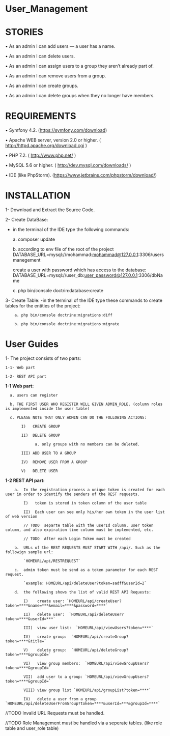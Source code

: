 # User_Management

STORIES
============
• As an admin I can add users — a user has a name.

• As an admin I can delete users.

• As an admin I can assign users to a group they aren’t already part of.

• As an admin I can remove users from a group.

• As an admin I can create groups.

• As an admin I can delete groups when they no longer have members.

REQUIREMENTS
============
• Symfony 4.2. (https://symfony.com/download)

• Apache WEB server, version 2.0 or higher. ( http://httpd.apache.org/download.cgi )

• PHP 7.2. ( http://www.php.net/ )

• MySQL 5.6 or higher. ( http://dev.mysql.com/downloads/ )

• IDE (like PhpStorm). (https://www.jetbrains.com/phpstorm/download/)

INSTALLATION
============
1- Download and Extract the Source Code.

2- Create DataBase:
   - in the terminal of the IDE type the following commands:

		a. composer update
		
		b. according to env file of the root of the project DATABASE_URL=mysql://mohammad:mohammad@127.0.0.1:3306/usersmanegement
		
		create a user with password which has access to the database: DATABASE_URL=mysql://user_db:user_password@127.0.0.1:3306/dbName
		
		c. php bin/console doctrin:database:create

3- Create Table:
    -in the terminal of the IDE type these commands to create tables for the entities of the project:
    
        a. php bin/console doctrine:migrations:diff
        
        b. php bin/console doctrine:migrations:migrate
        
User Guides
============
1- The project consists of two parts: 

    1-1- Web part
  
    1-2- REST API part

**1-1 Web part:**
      
      a. users can register 
      
      b. THE FIRST USER WHO REGISTER WILL GIVEN ADMIN_ROLE. (column roles is implemented inside the user table)
      
      c. PLEASE NOTE THAT ONLY ADMIN CAN DO THE FOLLOWING ACTIONS:
      
           I)   CREATE GROUP 

           II)  DELETE GROUP
           
                 a. only groups with no members can be deleted.

           III) ADD USER TO A GROUP

           IV)  REMOVE USER FROM A GROUP

           V)   DELETE USER
        
 **1-2 REST API part:**  
      
        a.  In the registration process a unique token is created for each user in order to identify the senders of the REST requests.
        
            I)   token is stored in token column of the user table 
            
            II)  Each user can see only his/her own token in the user list of web version
            
            // TODO  separte table with the userId column, user token column, and also expiration time column must be implemented, etc.
            
            // TODO  After each Login Token must be created
        
        b.  URLs of the REST REQUESTS MUST START WITH /api/. Such as the followign sample url:
        
            `HOMEURL/api/RESTREQUEST`
            
        c.  admin token must be send as a token parameter for each REST request. 
        
            `example: HOMEURL/api/deleteUser?token=sadff&userId=2`
            
        d.  the following shows the list of valid REST API Requests:
        
            I)    create user: `HOMEURL/api/createUser?token=****&name=***&email=****&password=****`
            
            II)   delete user:  `HOMEURL/api/deleteUser?token=****&userId=***`
            
            III)  view user list:  `HOMEURL/api/viewUsers?token=****`
            
            IV)   create group:  `HOMEURL/api/createGroup?token=****&title=`
            
            V)    delete group:  `HOMEURL/api/deleteGroup?token=****&groupId=`
            
            VI)   view group members:  `HOMEURL/api/viewGroupUsers?token=****&groupId=` 
            
            VII)  add user to a group: `HOMEURL/api/viewGroupUsers?token=****&groupId=` 
            
            VIII) view group list `HOMEURL/api/groupList?token=****` 
            
            IX)   delete a user from a group  `HOMEURL/api/deleteUserFromGroup?token=****&userId=***&groupId=****` 
        

  
  //TODO Invalid URL Requests must be handled.
  
  //TODO Role Management must be handled via a seperate tables. (like role table and user_role table)
